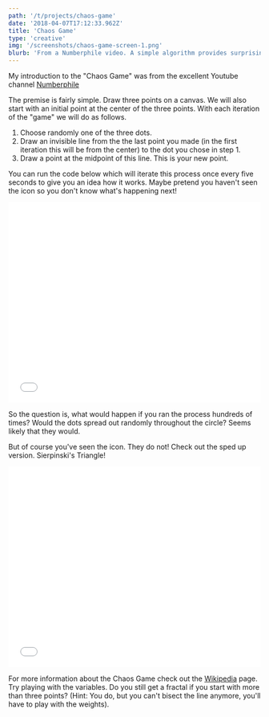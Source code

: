 ```yaml
---
path: '/t/projects/chaos-game'
date: '2018-04-07T17:12:33.962Z'
title: 'Chaos Game'
type: 'creative'
img: '/screenshots/chaos-game-screen-1.png'
blurb: 'From a Numberphile video. A simple algorithm provides surprising fractal results.'
---
```


My introduction to the "Chaos Game" was from the excellent Youtube channel [Numberphile](https://www.youtube.com/watch?v=kbKtFN71Lfs)

The premise is fairly simple. Draw three points on a canvas. We will also start with an initial point at the center of the three points. With each iteration of the "game" we will do as follows.

1.  Choose randomly one of the three dots.
2.  Draw an invisible line from the the last point you made (in the first iteration this will be from the center) to the dot you chose in step 1.
3.  Draw a point at the midpoint of this line. This is your new point.

You can run the code below which will iterate this process once every five seconds to give you an idea how it works. Maybe pretend you haven't seen the icon so you don't know what's happening next!

<iframe height='400' scrolling='no' title='Chaos Game Slow' src='//codepen.io/danab/embed/preview/JpvZEe/?height=516&theme-id=dark&default-tab=result&embed-version=2' frameborder='no' allowtransparency='true' allowfullscreen='true' style='width: 100%;'>See the Pen <a href='https://codepen.io/danab/pen/JpvZEe/'>Chaos Game Slow</a> by Dana (<a href='https://codepen.io/danab'>@danab</a>) on <a href='https://codepen.io'>CodePen</a>.

</iframe>

So the question is, what would happen if you ran the process hundreds of times? Would the dots spread out randomly throughout the circle? Seems likely that they would.

But of course you've seen the icon. They do not! Check out the sped up version. Sierpinski's Triangle!

<iframe height='400' scrolling='no' title='Chaos Game Fast' src='//codepen.io/danab/embed/preview/Ldgzjq/?height=265&theme-id=dark&default-tab=result&embed-version=2' frameborder='no' allowtransparency='true' allowfullscreen='true' style='width: 100%;'>See the Pen <a href='https://codepen.io/danab/pen/Ldgzjq/'>Chaos Game Fast</a> by Dana (<a href='https://codepen.io/danab'>@danab</a>) on <a href='https://codepen.io'>CodePen</a>.
</iframe>

For more information about the Chaos Game check out the [Wikipedia](https://en.wikipedia.org/wiki/Chaos_game) page. Try playing with the variables. Do you still get a fractal if you start with more than three points? (Hint: You do, but you can't bisect the line anymore, you'll have to play with the weights).
